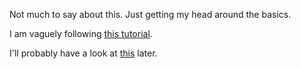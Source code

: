 Not much to say about this. Just getting my head around the basics.

I am vaguely following [this tutorial](https://wiki.python.org/moin/SimplePrograms).

I'll probably have a look at [this](https://www.tutorialspoint.com/python/python_variable_types.htm) later.